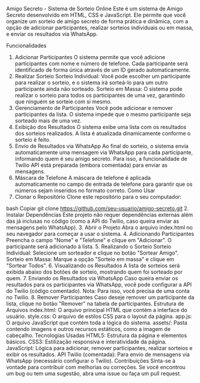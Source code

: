 Amigo Secreto - Sistema de Sorteio Online
Este é um sistema de Amigo Secreto desenvolvido em HTML, CSS e JavaScript. Ele permite que você organize um sorteio de amigo secreto de forma prática e dinâmica, com a opção de adicionar participantes, realizar sorteios individuais ou em massa, e enviar os resultados via WhatsApp.

Funcionalidades
1. Adicionar Participantes
O sistema permite que você adicione participantes com nome e número de telefone. Cada participante será identificado de forma única através de um ID gerado automaticamente.
2. Realizar Sorteio
Sorteio Individual: Você pode escolher um participante para realizar o sorteio, e o sistema irá sorteá-lo para um outro participante ainda não sorteado.
Sorteio em Massa: O sistema pode realizar o sorteio para todos os participantes de uma vez, garantindo que ninguém se sorteie com si mesmo.
3. Gerenciamento de Participantes
Você pode adicionar e remover participantes da lista.
O sistema impede que o mesmo participante seja sorteado mais de uma vez.
4. Exibição dos Resultados
O sistema exibe uma lista com os resultados dos sorteios realizados.
A lista é atualizada dinamicamente conforme o sorteio é feito.
5. Envio de Resultados via WhatsApp
Ao final do sorteio, o sistema envia automaticamente uma mensagem via WhatsApp para cada participante, informando quem é seu amigo secreto.
Para isso, a funcionalidade de Twilio API está preparada (embora comentada) para enviar as mensagens.
6. Máscara de Telefone
A máscara de telefone é aplicada automaticamente no campo de entrada de telefone para garantir que os números sejam inseridos no formato correto.
Como Usar
1. Clonar o Repositório
Clone este repositório para o seu computador:

bash
Copiar
git clone https://github.com/seu-usuario/amigo-secreto.git
2. Instalar Dependências
Este projeto não requer dependências externas além das já inclusas no código (como a API do Twilio, caso queira enviar as mensagens pelo WhatsApp).
3. Abrir o Projeto
Abra o arquivo index.html no seu navegador para começar a usar o sistema.
4. Adicionando Participantes
Preencha o campo "Nome" e "Telefone" e clique em "Adicionar". O participante será adicionado à lista.
5. Realizando o Sorteio
Sorteio Individual: Selecione um sorteador e clique no botão "Sortear Amigo".
Sorteio em Massa: Marque a opção "Sorteio em massa" e clique em "Sortear Todos".
6. Visualizando os Resultados
A lista de sorteios será exibida abaixo dos botões de sorteio, mostrando quem foi sorteado por quem.
7. Enviando os Resultados via WhatsApp
Caso queira enviar os resultados para os participantes via WhatsApp, você pode configurar a API do Twilio (código comentado). Nota: Para isso, você precisa de uma conta no Twilio.
8. Remover Participantes
Caso deseje remover um participante da lista, clique no botão "Remover" na tabela de participantes.
Estrutura de Arquivos
index.html: O arquivo principal HTML que contém a interface do usuário.
style.css: O arquivo de estilos CSS para o layout da página.
app.js: O arquivo JavaScript que contém toda a lógica do sistema.
assets/: Pasta contendo imagens e outros recursos estáticos, como a imagem de cabeçalho.
Tecnologias Usadas
HTML5: Estrutura da página e elementos básicos.
CSS3: Estilização responsiva e interatividade da página.
JavaScript: Lógica para adicionar, remover participantes, realizar sorteios e exibir os resultados.
API Twilio (comentada): Para envio de mensagens via WhatsApp (necessário configurar o Twilio).
Contribuições
Sinta-se à vontade para contribuir com melhorias ou correções. Se você encontrou um bug ou tem uma sugestão, abra uma issue ou faça um pull request.
